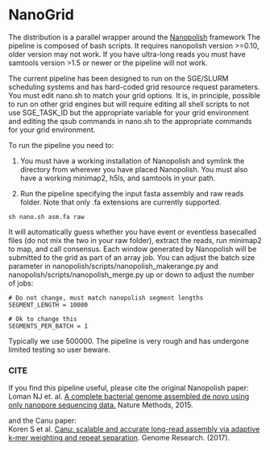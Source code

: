 # NanoGrid

The distribution is a parallel wrapper around the [Nanopolish](https://github.com/jts/nanopolish) framework The pipeline is composed of bash scripts. It requires nanopolish version >=0.10, older version may not work. If you have ultra-long reads you must have samtools version >1.5 or newer or the pipeline will not work.

The current pipeline has been designed to run on the SGE/SLURM scheduling systems and has hard-coded grid resource request parameters. You must edit nano.sh to match your grid options. It is, in principle, possible to run on other grid engines but will require editing all shell scripts to not use SGE_TASK_ID but the appropriate variable for your grid environment and editing the qsub commands in nano.sh to the appropriate commands for your grid environment.

To run the pipeline you need to:

1. You must have a working installation of Nanopolish and symlink the directory from wherever you have placed Nanopolish. You must also have a working minimap2, h5ls, and samtools in your path.

2. Run the pipeline specifying the input fasta assembly and raw reads folder. Note that only .fa extensions are currently supported.

```
sh nano.sh asm.fa raw
```

It will automatically guess whether you have event or eventless basecalled files (do not mix the two in your raw folder), extract the reads, run minimap2 to map, and call consensus. Each window generated by Nanopolish will be submitted to the grid as part of an array job. You can adjust the batch size parameter in nanopolish/scripts/nanopolish_makerange.py and nanopolish/scripts/nanopolish_merge.py up or down to adjust the number of jobs:

```
# Do not change, must match nanopolish segment lengths
SEGMENT_LENGTH = 10000

# Ok to change this
SEGMENTS_PER_BATCH = 1
```

Typically we use 500000. The pipeline is very rough and has undergone limited testing so user beware.

### CITE
If you find this pipeline useful, please cite the original Nanopolish paper:<br>
Loman NJ et. al. [A complete bacterial genome assembled de novo using only nanopore sequencing data.](http://www.nature.com/nmeth/journal/v12/n8/abs/nmeth.3444.html) Nature Methods, 2015.

and the Canu paper:<br>
Koren S et al. [Canu: scalable and accurate long-read assembly via adaptive k-mer weighting and repeat separation](https://doi.org/10.1101/gr.215087.116). Genome Research. (2017).
